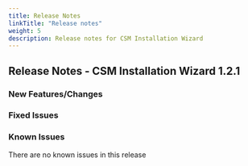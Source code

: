 ```yaml
---
title: Release Notes
linkTitle: "Release notes"
weight: 5
description: Release notes for CSM Installation Wizard
---
```


## Release Notes - CSM Installation Wizard 1.2.1





### New Features/Changes


### Fixed Issues


### Known Issues

There are no known issues in this release



